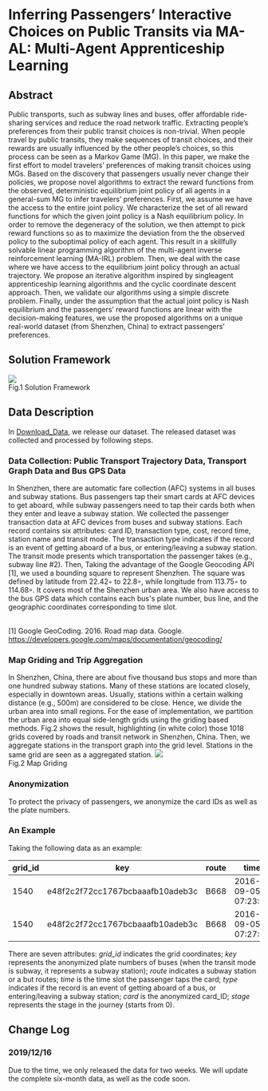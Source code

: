 # Inferring Passengers’ Interactive Choices on Public Transits via MA-AL: Multi-Agent Apprenticeship Learning

Abstract
----
Public transports, such as subway lines and buses, offer affordable ride-sharing services and reduce the road network traffic. Extracting
people’s preferences from their public transit choices is non-trivial. When people travel by public transits, they make sequences of transit choices, and their rewards are usually influenced by the other people’s choices, so this process can be seen as a Markov Game
(MG). In this paper, we make the first effort to model travelers’ preferences of making transit choices using MGs. Based on the discovery that passengers usually never change their policies, we propose novel algorithms to extract the reward functions from the observed, deterministic equilibrium joint policy of all agents in a general-sum MG to infer travelers’ preferences. First, we assume we have the access to the entire joint policy. We characterize the set of all reward functions for which the given joint policy is a Nash equilibrium policy. In order to remove the degeneracy of the solution, we then attempt to pick reward functions so as to maximize the deviation from the the observed policy to the suboptimal policy of each agent. This result in a skillfully solvable linear programming algorithm of the multi-agent inverse reinforcement learning (MA-IRL) problem. Then, we deal with the case where we have access to the equilibrium joint policy through an actual trajectory. We propose an iterative algorithm inspired by singleagent apprenticeship learning algorithms and the cyclic coordinate descent approach. Then, we validate our algorithms using a simple discrete problem. Finally, under the assumption that the actual joint policy is Nash equilibrium and the passengers’ reward functions are linear with the decision-making features, we use the proposed algorithms on a unique real-world dataset (from Shenzhen, China) to extract passengers’ preferences.

Solution Framework
----
![](https://github.com/Trenchant-ymz/WWW2020-MAAL/blob/master/images/solution%20framework.png)
<br> Fig.1 Solution Framework

Data Description
----
In [Download_Data](https://github.com/Trenchant-ymz/Inferring-Passengers-Interactive-Choices/tree/master/Download_Data), we release our dataset. The released dataset was collected and processed by following steps.

### Data Collection: Public Transport Trajectory Data, Transport Graph Data and Bus GPS Data
In Shenzhen, there are automatic fare collection (AFC) systems in all buses and subway stations. Bus passengers tap their smart cards at AFC devices to get aboard, while subway passengers need to tap their cards both when they enter and leave a subway station. We collected the passenger transaction data at AFC devices from buses and subway stations. Each record contains six attributes: card ID, transaction type, cost, record time, station name and transit mode. The transaction type indicates if the record is an event of getting aboard of a bus, or entering/leaving a subway station. The transit mode presents which transportation the passenger takes (e.g., subway line #2). Then, Taking the advantage of the Google Geocoding API [1], we used a bounding square to represent Shenzhen. The square was defined by latitude from 22.42◦ to 22.8◦, while longitude from 113.75◦ to 114.68◦. It covers most of the Shenzhen urban area. We also have access to the bus GPS data which contains each bus's plate number, bus line, and the geographic coordinates corresponding to time slot.

<br>[1] Google GeoCoding. 2016. Road map data. Google. https://developers.google.com/maps/documentation/geocoding/

### Map Griding and Trip Aggregation
In Shenzhen, China, there are about five thousand bus stops and more than one hundred subway stations. Many of these stations are located closely, especially in downtown areas. Usually, stations within a certain walking distance (e.g., 500m) are considered to be close. Hence, we divide the urban area into small regions. For the ease of implementation, we partition the urban area into equal side-length grids using the griding based methods. Fig.2 shows the result, highlighting (in white color) those 1018 grids covered by roads and transit network in Shenzhen, China. Then, we aggregate stations in the transport graph into the grid level. Stations in the same grid are seen as a aggregated station. 
![](https://github.com/Trenchant-ymz/WWW2020-MAAL/blob/master/images/Map%20griding.png)
<br> Fig.2 Map Griding

### Anonymization
To protect the privacy of passengers, we anonymize the card IDs as well as the plate numbers.

### An Example
Taking the following data as an example:

| grid_id | key | route | time | type |	card | stage |
| ------ | ------ | ------ |------ |------ |------ |------ |
|1540 |	e48f2c2f72cc1767bcbaaafb10adeb3c |	B668 |	2016-09-05 07:23:13	| bus_on |	c33a35dff1b7643ddc1c28d48009b393 |	0 |
|1540 |	e48f2c2f72cc1767bcbaaafb10adeb3c |	B668 |	2016-09-05 07:27:04 |	bus_off |	c33a35dff1b7643ddc1c28d48009b393 |	1 |

There are seven attributes: *grid_id* indicates the grid coordinates; *key* represents the anonymized plate numbers of buses (when the transit mode is subway, it represents a subway station); *route* indicates a subway station or a but routes; *time* is the time slot the passenger taps the card; *type* indicates if the record is an event of getting aboard of a bus, or entering/leaving a subway station; *card* is the anonymized card_ID; *stage* represents the stage in the journey (starts from 0).

Change Log
-----

### 2019/12/16
Due to the time, we only released the data for two weeks. We will update the complete six-month data, as well as the code soon.
